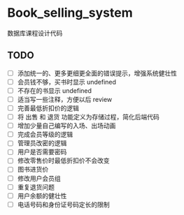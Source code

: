 # Book_selling_system
数据库课程设计代码

## TODO

- [ ] 添加统一的、更多更细更全面的错误提示，增强系统健壮性
- [ ] 会员钱不够，买书时显示 undefined
- [ ] 不存在的书显示 undefined
- [ ] 适当写一些注释，方便以后 review
- [ ] 完善最低折扣价的逻辑
- [ ] 将 出售 和 退货 功能定义为存储过程，简化后端代码
- [ ] 增加少量自己编写的入场、出场动画
- [ ] 完成会员等级的逻辑
- [ ] 管理员改密的逻辑
- [ ] 用户是否需要密码
- [ ] 修改零售价时最低折扣价不会改变
- [ ] 图书进货价
- [ ] 修改用户会员组
- [ ] 重复退货问题
- [ ] 用户余额的健壮性
- [ ] 电话号码和身份证号码定长的限制
